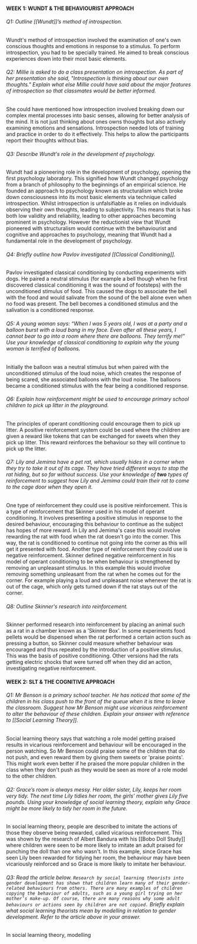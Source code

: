 
#### WEEK 1: WUNDT & THE BEHAVIOURIST APPROACH

###### Q1: Outline [[Wundt]]’s method of introspection.

Wundt's method of introspection involved the examination of one's own conscious thoughts and emotions in response to a stimulus. To perform introspection, you had to be specially trained. He aimed to break conscious experiences down into their most basic elements.

###### Q2: Millie is asked to do a class presentation on introspection. As part of her presentation she said, "Introspection is thinking about our own thoughts." Explain what else Millie could have said about the major features of introspection so that classmates would be better informed.

She could have mentioned how introspection involved breaking down our complex mental processes into basic senses, allowing for better analysis of the mind. It is not just thinking about ones owns thoughts but also actively examining emotions and sensations. Introspection needed lots of training and practice in order to do it effectively. This helps to allow the participants report their thoughts without bias.

###### Q3: Describe Wundt's role in the development of psychology.

Wundt had a pioneering role in the development of psychology, opening the first psychology laboratory. This signified how Wundt changed psychology from a branch of philosophy to the beginnings of an empirical science. He founded an approach to psychology known as structuralism which broke down consciousness into its most basic elements via technique called introspection. Whilst introspection is unfalsifiable as it relies on individuals observing their own thoughts, leading to subjectivity. This means that is has both low validity and reliability, leading to other approaches becoming prominent in psychology. However the reductionist view that Wundt pioneered with structuralism would continue with the behaviourist and cognitive and approaches to psychology, meaning that Wundt had a fundamental role in the development of psychology.

###### Q4: Briefly outline how Pavlov investigated [[Classical Conditioning]].

Pavlov investigated classical conditioning by conducting experiments with dogs. He paired a neutral stimulus (for example a bell though when he first discovered classical conditioning it was the sound of footsteps) with the unconditioned stimulus of food. This caused the dogs to associate the bell with the food and would salivate from the sound of the bell alone even when no food was present. The bell becomes a conditioned stimulus and the salivation is a conditioned response.

###### Q5: A young woman says: “When I was 5 years old, I was at a party and a balloon burst with a loud bang in my face. Even after all these years, I cannot bear to go into a room where there are balloons. They terrify me!” Use your knowledge of classical conditioning to explain why the young woman is terrified of balloons.

Initially the balloon was a neutral stimulus but when paired with the unconditioned stimulus of the loud noise, which creates the response of being scared, she associated balloons with the loud noise. The balloons became a conditioned stimulus with the fear being a conditioned response.

###### Q6: Explain how reinforcement might be used to encourage primary school children to pick up litter in the playground.

The principles of operant conditioning could encourage them to pick up litter. A positive reinforcement system could be used where the children are given a reward like tokens that can be exchanged for sweets when they pick up litter. This reward reinforces the behaviour so they will continue to pick up the litter.

###### Q7: Lily and Jemima have a pet rat, which usually hides in a corner when they try to take it out of its cage. They have tried different ways to stop the rat hiding, but so far without success. Use your knowledge of **two** types of reinforcement to suggest how Lily and Jemima could train their rat to come to the cage door when they open it.

One type of reinforcement they could use is positive reinforcement. This is a type of reinforcement that Skinner used in his model of operant conditioning. It involves presenting a positive stimulus in response to the desired behaviour, encouraging this behaviour to continue as the subject has hopes of more reward. In Lily and Jemima's case this would involve rewarding the rat with food when the rat doesn't go into the corner. This way, the rat is conditioned to continue not going into the corner as this will get it presented with food. Another type of reinforcement they could use is negative reinforcement. Skinner defined negative reinforcement in his model of operant conditioning to be when behaviour is strengthened by removing an unpleasant stimulus. In this example this would involve removing something unpleasant from the rat when he comes out for the corner. For example playing a loud and unpleasant noise whenever the rat is out of the cage, which only gets turned down if the rat stays out of the corner.

###### Q8: Outline Skinner's research into reinforcement.

Skinner performed research into reinforcement by placing an animal such as a rat in a chamber known as a 'Skinner Box'. In some experiments food pellets would be dispensed when the rat performed a certain action such as pressing a button, so Skinner could measure whether behaviour was encouraged and thus repeated by the introduction of a positive stimulus. This was the basis of positive conditioning. Other versions had the rats getting electric shocks that were turned off when they did an action, investigating negative reinforcement.

#### WEEK 2: SLT & THE COGNITIVE APPROACH

###### Q1: Mr Benson is a primary school teacher. He has noticed that some of the children in his class push to the front of the queue when it is time to leave the classroom. Suggest how Mr Benson might use vicarious reinforcement to alter the behaviour of these children. Explain your answer with reference to [[Social Learning Theory]].

Social learning theory says that watching a role model getting praised results in vicarious reinforcement and behaviour will be encouraged in the person watching. So Mr Benson could praise some of the children that do not push, and even reward them by giving them sweets or 'praise points'. This might work even better if he praised the more popular children in the class when they don't push as they would be seen as more of a role model to the other children.

###### Q2: Grace’s room is always messy. Her older sister, Lily, keeps her room very tidy. The next time Lily tidies her room, the girls’ mother gives Lily five pounds. Using your knowledge of social learning theory, explain why Grace might be more likely to tidy her room in the future.

In social learning theory, people are described to imitate the actions of those they observe being rewarded, called vicarious reinforcement. This was shown by the research of Albert Bandura with his [[Bobo Doll Study]] where children were seen to be more likely to imitate an adult praised for punching the doll than one who wasn't. In this example, since Grace has seen Lily been rewarded for tidying her room, the behaviour may have been vicariously reinforced and so Grace is more likely to imitate her behaviour. 

###### Q3: Read the article below. ```Research by social learning theorists into gender development has shown that children learn many of their gender-related behaviours from others. There are many examples of children copying the behaviour of adults, such as a young girl trying on her mother’s make-up. Of course, there are many reasons why some adult behaviours or actions seen by children are not copied.``` Briefly explain what social learning theorists mean by *modelling* in relation to gender development. Refer to the article above in your answer.

In social learning theory, modelling